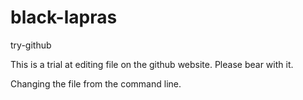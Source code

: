 # black-lapras
try-github

This is a trial at editing file on the github website. Please bear with it.

Changing the file from the command line.
